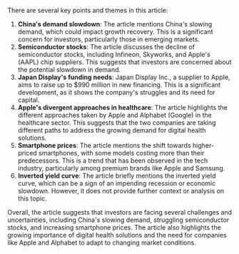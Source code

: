 There are several key points and themes in this article:

1. **China's demand slowdown**: The article mentions China's slowing demand, which could impact growth recovery. This is a significant concern for investors, particularly those in emerging markets.
2. **Semiconductor stocks**: The article discusses the decline of semiconductor stocks, including Infineon, Skyworks, and Apple's (AAPL) chip suppliers. This suggests that investors are concerned about the potential slowdown in demand.
3. **Japan Display's funding needs**: Japan Display Inc., a supplier to Apple, aims to raise up to $990 million in new financing. This is a significant development, as it shows the company's struggles and its need for capital.
4. **Apple's divergent approaches in healthcare**: The article highlights the different approaches taken by Apple and Alphabet (Google) in the healthcare sector. This suggests that the two companies are taking different paths to address the growing demand for digital health solutions.
5. **Smartphone prices**: The article mentions the shift towards higher-priced smartphones, with some models costing more than their predecessors. This is a trend that has been observed in the tech industry, particularly among premium brands like Apple and Samsung.
6. **Inverted yield curve**: The article briefly mentions the inverted yield curve, which can be a sign of an impending recession or economic slowdown. However, it does not provide further context or analysis on this topic.

Overall, the article suggests that investors are facing several challenges and uncertainties, including China's slowing demand, struggling semiconductor stocks, and increasing smartphone prices. The article also highlights the growing importance of digital health solutions and the need for companies like Apple and Alphabet to adapt to changing market conditions.